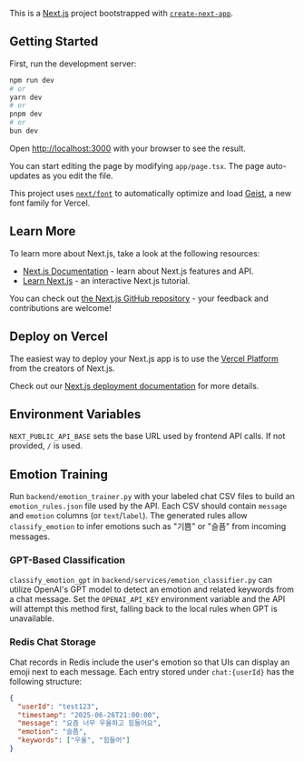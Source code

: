 This is a [Next.js](https://nextjs.org) project bootstrapped with [`create-next-app`](https://nextjs.org/docs/app/api-reference/cli/create-next-app).

## Getting Started

First, run the development server:

```bash
npm run dev
# or
yarn dev
# or
pnpm dev
# or
bun dev
```

Open [http://localhost:3000](http://localhost:3000) with your browser to see the result.

You can start editing the page by modifying `app/page.tsx`. The page auto-updates as you edit the file.

This project uses [`next/font`](https://nextjs.org/docs/app/building-your-application/optimizing/fonts) to automatically optimize and load [Geist](https://vercel.com/font), a new font family for Vercel.

## Learn More

To learn more about Next.js, take a look at the following resources:

- [Next.js Documentation](https://nextjs.org/docs) - learn about Next.js features and API.
- [Learn Next.js](https://nextjs.org/learn) - an interactive Next.js tutorial.

You can check out [the Next.js GitHub repository](https://github.com/vercel/next.js) - your feedback and contributions are welcome!

## Deploy on Vercel

The easiest way to deploy your Next.js app is to use the [Vercel Platform](https://vercel.com/new?utm_medium=default-template&filter=next.js&utm_source=create-next-app&utm_campaign=create-next-app-readme) from the creators of Next.js.

Check out our [Next.js deployment documentation](https://nextjs.org/docs/app/building-your-application/deploying) for more details.

## Environment Variables

`NEXT_PUBLIC_API_BASE` sets the base URL used by frontend API calls. If not provided, `/` is used.

## Emotion Training

Run `backend/emotion_trainer.py` with your labeled chat CSV files to build an
`emotion_rules.json` file used by the API. Each CSV should contain `message` and
`emotion` columns (or `text`/`label`). The generated rules allow
`classify_emotion` to infer emotions such as "기쁨" or "슬픔" from incoming
messages.

### GPT-Based Classification

`classify_emotion_gpt` in `backend/services/emotion_classifier.py` can utilize
OpenAI's GPT model to detect an emotion and related keywords from a chat
message. Set the `OPENAI_API_KEY` environment variable and the API will attempt
this method first, falling back to the local rules when GPT is unavailable.


### Redis Chat Storage

Chat records in Redis include the user's emotion so that UIs can display an
emoji next to each message. Each entry stored under `chat:{userId}` has the
following structure:

```json
{
  "userId": "test123",
  "timestamp": "2025-06-26T21:00:00",
  "message": "요즘 너무 우울하고 힘들어요",
  "emotion": "슬픔",
  "keywords": ["우울", "힘들어"]
}
```
